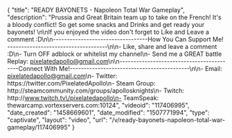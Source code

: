 {
    "title": "READY BAYONETS - Napoleon Total War Gameplay",
    "description": "Prussia and Great Britain team up to take on the French!  It's a bloody conflict!  So get some snacks and Drinks and get ready your bayonets! \n\nIf you enjoyed the video don't forget to Like and Leave a comment :D\n\n----------------------------------How You Can Support Me! ------------------------------------\n\n- Like, share and leave a comment :D\n- Turn OFF adblock or whitelist my channel\n- Send me a GREAT battle Replay: pixelatedapollo@gmail.com\n\n------------------------------------------Connect With Me!-------------------------------------------\n\n- Email: pixelatedapollo@gmail.com\n- Twitter: https:\/\/twitter.com\/PixelatedApollo\n- Steam Group:  http:\/\/steamcommunity.com\/groups\/apollosknights\n- Twitch: http:\/\/www.twitch.tv\/pixelatedapollo\n- TeamSpeak: thewarcamp.vortexservers.com:10124",
    "videoid": "117406995",
    "date_created": "1458669601",
    "date_modified": "1507771994",
    "type": "captivate",
    "layout": "video",
    "url": "\/v\/ready-bayonets-napoleon-total-war-gameplay\/117406995"
}